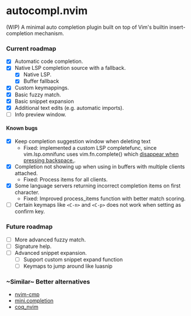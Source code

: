 # autocompl.nvim
(WIP) A minimal auto completion plugin built on top of Vim's builtin insert-completion mechanism.

### Current roadmap
- [x] Automatic code completion.
- [x] Native LSP completion source with a fallback.
    - [x] Native LSP.
    - [x] Buffer fallback
- [x] Custom keymappings.
- [x] Basic fuzzy match.
- [x] Basic snippet expansion
- [x] Additional text edits (e.g. automatic imports).
- [ ] Info preview window.

#### Known bugs
- [x] Keep completion suggestion window when deleting text
    - Fixed: implemented a custom LSP completefunc, since vim.lsp.omnifunc uses vim.fn.complete() which [disappear when pressing backspace.](https://github.com/neovim/neovim/pull/24661#issuecomment-1764712654).
- [x] Completion not showing up when using in buffers with multiple clients attached.
    - Fixed: Process items for all clients.
- [x] Some language servers returning incorrect completion items on first character.
    - Fixed: Improved process_items function with better match scoring.
- [ ] Certain keymaps like `<C-n>` and `<C-p>` does not work when setting as confirm key.

### Future roadmap
- [ ] More advanced fuzzy match.
- [ ] Signature help.
- [ ] Advanced snippet expansion.
    - [ ] Support custom snippet expand function
    - [ ] Keymaps to jump around like luasnip

### ~Similar~ Better alternatives
- [nvim-cmp](https://github.com/hrsh7th/nvim-cmp)
- [mini.completion](https://github.com/echasnovski/mini.completion)
- [coq_nvim](https://github.com/ms-jpq/coq_nvim)
